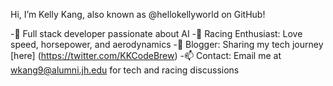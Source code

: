 Hi, I’m Kelly Kang, also known as @hellokellyworld on GitHub!

-🌱 Full stack developer passionate about AI
-🚗 Racing Enthusiast: Love speed, horsepower, and aerodynamics
-📖 Blogger: Sharing my tech journey [here] (https://twitter.com/KKCodeBrew)
-📫 Contact: Email me at wkang9@alumni.jh.edu for tech and racing discussions

<!---
hellokellyworld/hellokellyworld is a ✨ special ✨ repository because its `README.md` (this file) appears on your GitHub profile.
You can click the Preview link to take a look at your changes.
--->
